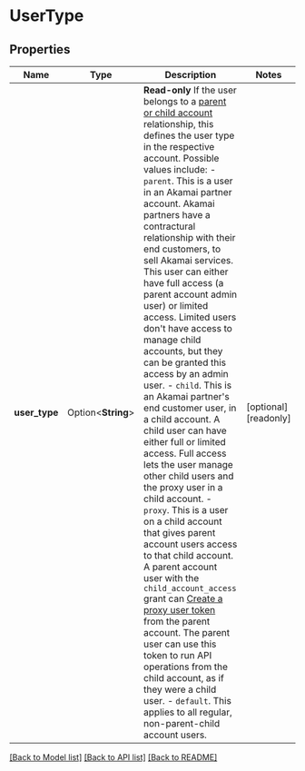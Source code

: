 # UserType

## Properties

Name | Type | Description | Notes
------------ | ------------- | ------------- | -------------
**user_type** | Option<**String**> | __Read-only__ If the user belongs to a [parent or child account](https://www.linode.com/docs/guides/parent-child-accounts/) relationship, this defines the user type in the respective account. Possible values include:  - `parent`. This is a user in an Akamai partner account. Akamai partners have a contractural relationship with their end customers, to sell Akamai services. This user can either have full access (a parent account admin user) or limited access. Limited users don't have access to manage child accounts, but they can be granted this access by an admin user.  - `child`. This is an Akamai partner's end customer user, in a child account. A child user can have either full or limited access. Full access lets the user manage other child users and the proxy user in a child account.  - `proxy`. This is a user on a child account that gives parent account users access to that child account. A parent account user with the `child_account_access` grant can [Create a proxy user token](https://techdocs.akamai.com/linode-api/reference/post-child-account-token) from the parent account. The parent user can use this token to run API operations from the child account, as if they were a child user.  - `default`. This applies to all regular, non-parent-child account users. | [optional][readonly]

[[Back to Model list]](../README.md#documentation-for-models) [[Back to API list]](../README.md#documentation-for-api-endpoints) [[Back to README]](../README.md)


